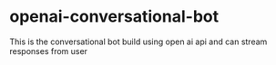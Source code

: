 # openai-conversational-bot
This is the conversational bot build using open ai api and can stream responses from user
